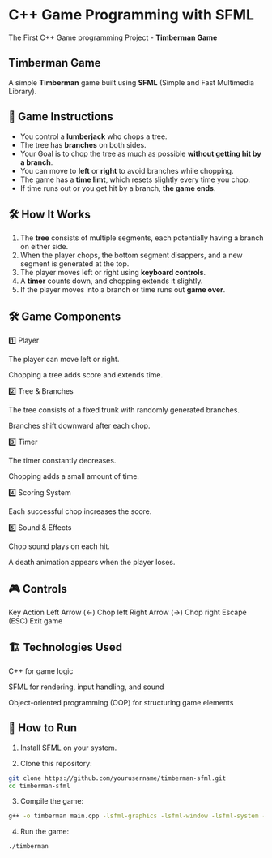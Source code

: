 # C++ Game Programming with SFML 
The First C++ Game programming Project - **Timberman Game**


## Timberman Game

A simple **Timberman** game built using **SFML** (Simple and Fast Multimedia Library).

## 📜 Game Instructions

- You control a **lumberjack** who chops a tree.
- The tree has **branches** on both sides.
- Your Goal is to chop the tree as much as possible **without getting hit by a branch**.
- You can move to **left** or **right** to avoid branches while chopping.
- The game has a **time limt**, which resets slightly every time you chop.
- If time runs out or you get hit by a branch, **the game ends**.

## 🛠️ How It Works

1. The **tree** consists of multiple segments, each potentially having a branch on either side.
2. When the player chops, the bottom segment disappers, and a new segment is generated at the top.
3. The player moves left or right using **keyboard controls**.
4. A **timer** counts down, and chopping extends it slightly.
5. If the player moves into a branch or time runs out **game over**.

## 🛠️ Game Components

1️⃣ Player

The player can move left or right.

Chopping a tree adds score and extends time.

2️⃣ Tree & Branches

The tree consists of a fixed trunk with randomly generated branches.

Branches shift downward after each chop.

3️⃣ Timer

The timer constantly decreases.

Chopping adds a small amount of time.

4️⃣ Scoring System

Each successful chop increases the score.


5️⃣ Sound & Effects

Chop sound plays on each hit.

A death animation appears when the player loses.

## 🎮 Controls
Key	Action
Left Arrow (←)	Chop left
Right Arrow (→)	Chop right
Escape (ESC)	Exit game

## 🏗️ Technologies Used

C++ for game logic

SFML for rendering, input handling, and sound

Object-oriented programming (OOP) for structuring game elements

## 🚀 How to Run

1. Install SFML on your system.

2. Clone this repository:
```bash
git clone https://github.com/yourusername/timberman-sfml.git  
cd timberman-sfml  
```

3. Compile the game:
```bash
g++ -o timberman main.cpp -lsfml-graphics -lsfml-window -lsfml-system -lsfml-audio  
```
4. Run the game:

```bash
./timberman  
```